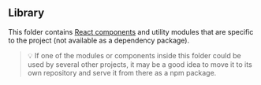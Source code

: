 ## Library
This folder contains [React components](https://react.dev/learn/your-first-component#components-ui-building-blocks) and utility modules that are specific to the project (not available as a dependency package).

> :bulb: If one of the modules or components inside this folder could be used by several other projects, it may be a good idea to move it to its own repository and serve it from there as a npm package.
